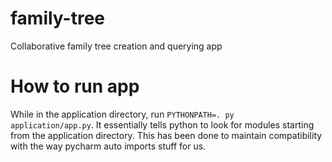 family-tree
===========

Collaborative family tree creation and querying app


How to run app
================

While in the application directory, run <code>PYTHONPATH=. py application/app.py</code>. It essentially tells python to look for
modules starting from the application directory. This has been done to maintain compatibility with the way pycharm auto imports
 stuff for us.
